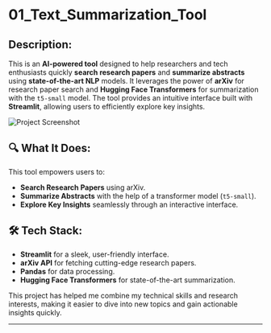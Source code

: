 # 01_Text_Summarization_Tool

## Description:
This is an **AI-powered tool** designed to help researchers and tech enthusiasts quickly **search research papers** and **summarize abstracts** using **state-of-the-art NLP** models. It leverages the power of **arXiv** for research paper search and **Hugging Face Transformers** for summarization with the `t5-small` model. The tool provides an intuitive interface built with **Streamlit**, allowing users to efficiently explore key insights.

![Project Screenshot](img.png)

## 🔍 What It Does:
This tool empowers users to:  
- **Search Research Papers** using arXiv.  
- **Summarize Abstracts** with the help of a transformer model (`t5-small`).  
- **Explore Key Insights** seamlessly through an interactive interface.  

## 🛠️ Tech Stack:
- **Streamlit** for a sleek, user-friendly interface.  
- **arXiv API** for fetching cutting-edge research papers.  
- **Pandas** for data processing.  
- **Hugging Face Transformers** for state-of-the-art summarization.  

This project has helped me combine my technical skills and research interests, making it easier to dive into new topics and gain actionable insights quickly.

---
